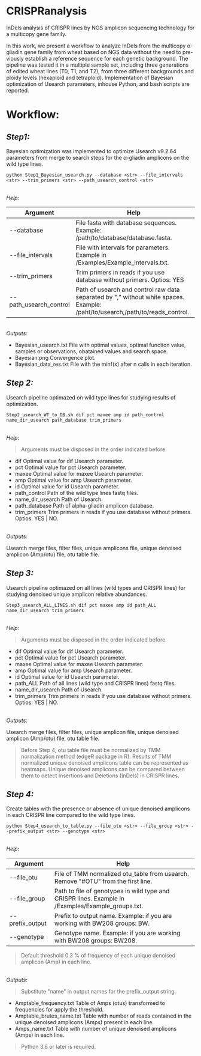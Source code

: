 # CRISPRanalysis
InDels analysis of CRISPR lines by NGS amplicon sequencing technology for a multicopy gene family.

In this work, we present a workflow to analyze InDels from the multicopy α-gliadin gene family from wheat based on NGS data without the need to pre-viously establish a reference sequence for each genetic background. The pipeline was tested it in a multiple sample set, including three generations of edited wheat lines (T0, T1, and T2), from three different backgrounds and ploidy levels (hexaploid and tetraploid). Implementation of Bayesian optimization of Usearch parameters, inhouse Python, and bash scripts are reported.


# **Workflow:**

## ***Step1:***

Bayesian optimization was implemented to optimize Usearch v9.2.64 parameters from merge to search steps for the α-gliadin amplicons on the wild type lines.
````
python Step1_Bayesian_usearch.py --database <str> --file_intervals <str> --trim_primers <str> --path_usearch_control <str>
````
\
*Help:*

|Argument               |Help|
|---                    |--- |
|--database	            |File fasta with database sequences. Example:             /path/to/database/database.fasta.|
|--file_intervals       |File with intervals for parameters. Example in /Examples/Example_intervals.txt.|
|--trim_primers	        |Trim primers in reads if you use database without primers. Optios: YES | NO.|
|--path_usearch_control	|Path of usearch and control raw data separated by \",\" without white spaces. Example: /paht/to/usearch,/path/to/reads_control.|

\
*Outputs:*

* Bayesian_usearch.txt	File with optimal values, optimal function value, samples or observations, obatained values and search space.
* Bayesian.png	Convergence plot.
* Bayesian_data_res.txt	File with the minf(x) after n calls  in each iteration.

## ***Step 2:***

Usearch pipeline optimazed on wild type lines for studying results of optimization.
````
Step2_usearch_WT_to_DB.sh dif pct maxee amp id path_control name_dir_usearch path_database trim_primers
````
\
*Help:*

> Arguments must be disposed in the order indicated before.
* dif	Optimal value for dif Usearch parameter.
* pct	Optimal value for pct Usearch parameter.
* maxee	Optimal value for maxee Usearch parameter.
* amp	Optimal value for amp Usearch parameter.
* id	Optimal value for id Usearch parameter.
* path_control	Path of the wild type lines fastq files.
* name_dir_usearch	Path of Usearch.
* path_database	Path of alpha-gliadin amplicon database.
* trim_primers	Trim primers in reads if you use database without primers. Optios: YES | NO.

\
*Outputs:*

Usearch merge files, filter files, unique amplicons file, unique denoised amplicon (Amp/otu) file, otu table file.

## ***Step 3:***

Usearch pipeline optimazed on all lines (wild types and CRISPR lines) for studying denoised unique amplicon relative abundances.
```
Step3_usearch_ALL_LINES.sh dif pct maxee amp id path_ALL name_dir_usearch trim_primers
```
\
*Help:*

> Arguments must be disposed in the order indicated before.
* dif	Optimal value for dif Usearch parameter.
* pct	Optimal value for pct Usearch parameter.
* maxee	Optimal value for maxee Usearch parameter.
* amp	Optimal value for amp Usearch parameter.
* id	Optimal value for id Usearch parameter.
* path_ALL	Path of all lines (wild type and CRISPR lines) fastq files.
* name_dir_usearch	Path of Usearch.
* trim_primers	Trim primers in reads if you use database without primers. Optios: YES | NO.

\
*Outputs:*

Usearch merge files, filter files, unique amplicon file, unique denoised amplicon (Amp/otu) file, otu table file.

> Before Step 4, otu table file must be normalized by TMM normalization method (edgeR package in R).
Results of TMM normalized unique denoised amplicons table can be represented as heatmaps.
Unique denoised amplicons can be compared between them to detect Insertions and Deletions (InDels) in CRISPR lines.


## ***Step 4:***

Create tables with the presence or absence of unique denoised amplicons in each CRISPR line compared to the wild type lines.
```
python Step4_usearch_to_table.py --file_otu <str> --file_group <str> --prefix_output <str> --genotype <str>
```

\
*Help:*

|Argument               |Help|
|---                    |--- |
|--file_otu	|File of TMM normalized otu_table from usearch. Remove \"#OTU\" from the first line.|
|--file_group	|Path to file of genotypes in wild type and CRISPR lines. Example in /Examples/Example_groups.txt.|
|--prefix_output	|Prefix to output name. Example: if you are working with BW208 groups: BW.|
|--genotype	|Genotype name. Example: if you are working with BW208 groups: BW208.|
> Default threshold 0.3 % of frequency of each unique denoised amplicon (Amp) in each line.

\
*Outputs:*

> Substitute "name" in output names for the prefix_output string.
* Amptable_frequency.txt	Table of Amps (otus) transformed to frequencies for apply the threshold.
* Amptable_brutes_name.txt	Table with number of reads contained in the unique denoised amplicons (Amps) present in each line.
* Amps_name.txt	Table with number of unique denoised amplicons (Amps) in each line.

> Python 3.6 or later is required.
